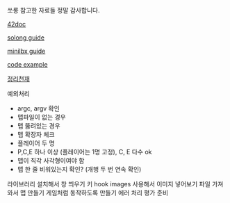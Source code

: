 쏘롱 참고한 자료들
정말 감사합니다.

[42doc](https://harm-smits.github.io/42docs/libs/minilibx/getting_started.html)

[solong guide](https://techdebt.tistory.com/29#recentComments)

[minilbx guide](https://velog.io/@jeunghoon/MiniLibX%EB%A5%BC-%EA%B3%B5%EB%B6%80%ED%95%B4%EB%B3%B4%EC%9E%90#16T)

[code example](https://bigpel66.oopy.io/library/c/etc/3)

[정리천재](https://github.com/terry-yes/mlx_example)

예외처리 
- argc, argv 확인
- 맵파일이 없는 경우
- 맵 뚫려있는 경우
- 맵 확장자 체크
- 플레이어 두 명
- P,C,E 하나 이상 (플레이어는 1명 고정), C, E 다수 ok
- 맵이 직각 사각형이여야 함
- 맵 한 줄 비워있는지 확인? (개행 두 번 연속 확인)

라이브러리 설치해서 창 띄우기
키 hook
images 사용해서 이미지 넣어보기
파일 가져와서 맵 만들기
게임처럼 동작하도록 만들기
에러 처리
평가 준비
